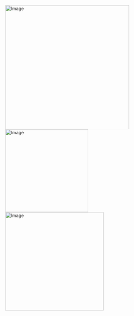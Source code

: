 <img width="393" alt="Image" src="https://github.com/user-attachments/assets/1119798f-456a-4f7e-ac73-6c06c366ea52" />
<img width="263" alt="Image" src="https://github.com/user-attachments/assets/d41cb8d2-da15-4348-80f9-bd3c85a0d80c" />
<img width="312" alt="Image" src="https://github.com/user-attachments/assets/0b95169d-bdb6-4ac2-add6-642eb55ff96e" />
